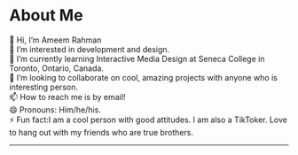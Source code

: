 <h1>About Me</h1>
👋 Hi, I’m Ameem Rahman
<br>
👀 I’m interested in development and design.
<br>
🌱 I’m currently learning Interactive Media Design at Seneca College in Toronto, Ontario, Canada.
<br>
💞️ I’m looking to collaborate on cool, amazing projects with anyone who is interesting person. 
<br>
📫 How to reach me is by email!
<br>
😄 Pronouns: Him/he/his.
<br>
⚡ Fun fact:I am a cool person with good attitudes. I am also a TikToker. Love to hang out with my friends who are true brothers.
<hr>
